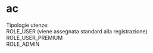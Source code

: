 ac
==

Tipologie utenze:<br>
ROLE_USER (viene assegnata standard alla registrazione)<br>
ROLE_USER_PREMIUM<br>
ROLE_ADMIN<br>
<br>
<br>





